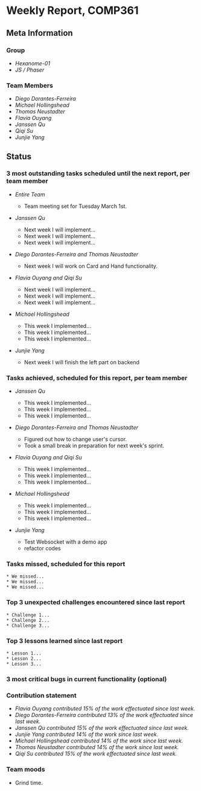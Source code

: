 # Weekly Report, COMP361

## Meta Information

### Group

 * *Hexanome-01*
 * *JS / Phaser*

### Team Members

 * *Diego Dorantes-Ferreira*
 * *Michael Hollingshead*
 * *Thomas Neustadter*
 * *Flavia Ouyang*
 * *Janssen Qu*
 * *Qiqi Su*
 * *Junjie Yang*

## Status

### 3 most outstanding tasks scheduled until the next report, per team member

* *Entire Team*
    * Team meeting set for Tuesday March 1st.

* *Janssen Qu*
    * Next week I will implement...
    * Next week I will implement...
    * Next week I will implement...

* *Diego Dorantes-Ferreira and Thomas Neustadter*
    * Next week I will work on Card and Hand functionality. 

 * *Flavia Ouyang and Qiqi Su*
    * Next week I will implement...
    * Next week I will implement...
    * Next week I will implement...
    
 * *Michael Hollingshead*
    * This week I implemented...
    * This week I implemented...
    * This week I implemented...

 * *Junjie Yang*
    * Next week I will finish the left part on backend

### Tasks achieved, scheduled for this report, per team member

* *Janssen Qu*
    * This week I implemented...
    * This week I implemented...
    * This week I implemented...

* *Diego Dorantes-Ferreira and Thomas Neustadter*
    * Figured out how to change user's cursor.
    * Took a small break in preparation for next week's sprint.

 * *Flavia Ouyang and Qiqi Su*
    * This week I implemented...
    * This week I implemented...
    * This week I implemented...

 * *Michael Hollingshead*
    * This week I implemented...
    * This week I implemented...
    * This week I implemented...

 * *Junjie Yang*
    * Test Websocket with a demo app
    * refactor codes

### Tasks missed, scheduled for this report

    * We missed...
    * We missed...
    * We missed...

### Top 3 unexpected challenges encountered since last report

    * Challenge 1...
    * Challenge 2...
    * Challenge 3...

### Top 3 lessons learned since last report

    * Lesson 1...
    * Lesson 2...
    * Lesson 3...

### 3 most critical bugs in current functionality (optional)


### Contribution statement

 * *Flavia Ouyang contributed 15% of the work effectuated since last week.*
 * *Diego Dorantes-Ferreira contributed 13% of the work effectuated since last week.*
 * *Janssen Qu contributed 15% of the work effectuated since last week.*
 * *Junjie Yang contributed 14% of the work since last week.*
 * *Michael Hollingshead contributed 14% of the work since last week.*
 * *Thomas Neustadter contributed 14% of the work since last week.*
 * *Qiqi Su contributed 15% of the work effectuated since last week.*

### Team moods

 * Grind time.
